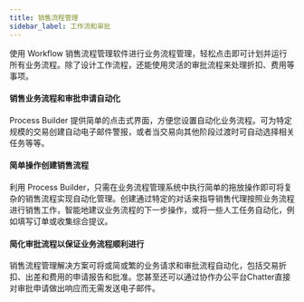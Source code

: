 ```yaml
---
title: 销售流程管理
sidebar_label: 工作流和审批
---
```


使用 Workflow 销售流程管理软件进行业务流程管理，轻松点击即可计划并运行所有业务流程。除了设计工作流程，还能使用灵活的审批流程来处理折扣、费用等事项。

#### 销售业务流程和审批申请自动化

Process Builder 提供简单的点击式界面，方便您设置自动化业务流程。可为特定规模的交易创建自动电子邮件警报，或者当交易向其他阶段过渡时可自动选择相关任务等等。

#### 简单操作创建销售流程

利用 Process Builder，只需在业务流程管理系统中执行简单的拖放操作即可将复杂的销售流程实现自动化管理。创建通过特定的对话来指导销售代理按照业务流程进行销售工作，智能地建议业务流程的下一步操作，或将一些人工任务自动化，例如填写订单或收集综合提议。

#### 简化审批流程以保证业务流程顺利进行

销售流程管理解决方案可将或简或繁的业务请求和审批流程自动化，包括交易折扣、出差和费用的申请报告和批准。您甚至还可以通过协作办公平台Chatter直接对审批申请做出响应而无需发送电子邮件。